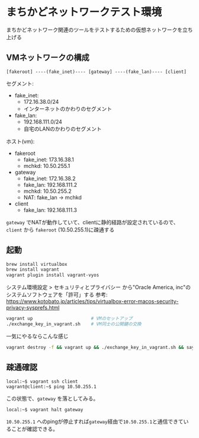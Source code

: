 # まちかどネットワークテスト環境

まちかどネットワーク関連のツールをテストするための仮想ネットワークを立ち上げる


## VMネットワークの構成

```
[fakeroot] ----(fake_inet)---- [gateway] ----(fake_lan)---- [client]
```

セグメント:
- fake_inet:
  - 172.16.38.0/24
  - インターネットのかわりのセグメント
- fake_lan:
  - 192.168.111.0/24
  - 自宅のLANのかわりのセグメント

ホスト(vm):
- fakeroot
  - fake_inet: 173.16.38.1
  - mchkd: 10.50.255.1
- gateway
  - fake_inet: 172.16.38.2
  - fake_lan: 192.168.111.2
  - mchkd: 10.50.255.2
  - NAT: fake_lan -> mchkd
- client
  - fake_lan: 192.168.111.3

`gateway` でNATが動作していて、clientに静的経路が設定されているので、`client` から `fakeroot` (10.50.255.1)に疎通する


## 起動

```sh
brew install virtualbox
brew install vagrant
vagrant plugin install vagrant-vyos
```

システム環境設定 > セキュリティとプライバシー から"Oracle America, inc"のシステムソフトウェアを「許可」する
参考: https://www.kotobato.jp/articles/tips/virtualbox-error-macos-security-privacy-sysprefs.html

```sh
vagrant up                      # VMのセットアップ
./exchange_key_in_vagrant.sh    # VM同士の公開鍵の交換

```

一気にやるならこんな感じ

```sh
vagrant destroy -f && vagrant up && ./exchange_key_in_vagrant.sh && say "オワッタヨ"
```


## 疎通確認

```
local:~$ vagrant ssh client
vagrant@client:~$ ping 10.50.255.1
```

この状態で、`gateway` を落としてみる。

```
local:~$ vagrant halt gateway
```

`10.50.255.1` へのpingが停止すれば`gateway`経由で`10.50.255.1`と通信できていることが確認できる。
